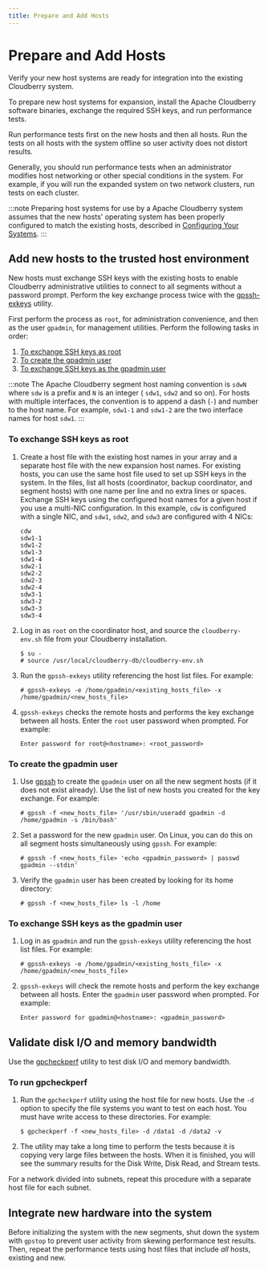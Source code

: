 ```yaml
---
title: Prepare and Add Hosts
---
```


# Prepare and Add Hosts

Verify your new host systems are ready for integration into the existing Cloudberry system.

To prepare new host systems for expansion, install the Apache Cloudberry software binaries, exchange the required SSH keys, and run performance tests.

Run performance tests first on the new hosts and then all hosts. Run the tests on all hosts with the system offline so user activity does not distort results.

Generally, you should run performance tests when an administrator modifies host networking or other special conditions in the system. For example, if you will run the expanded system on two network clusters, run tests on each cluster.

:::note
Preparing host systems for use by a Apache Cloudberry system assumes that the new hosts' operating system has been properly configured to match the existing hosts, described in [Configuring Your Systems](../../cbdb-op-software-hardware.md#supported-os).
:::

## Add new hosts to the trusted host environment

New hosts must exchange SSH keys with the existing hosts to enable Cloudberry administrative utilities to connect to all segments without a password prompt. Perform the key exchange process twice with the [gpssh-exkeys](../../sys-utilities/gpssh-exkeys.md) utility.

First perform the process as `root`, for administration convenience, and then as the user `gpadmin`, for management utilities. Perform the following tasks in order:

1. [To exchange SSH keys as root](#to-exchange-ssh-keys-as-root)
2. [To create the gpadmin user](#to-create-the-gpadmin-user)
3. [To exchange SSH keys as the gpadmin user](#to-exchange-ssh-keys-as-the-gpadmin-user)

:::note
The Apache Cloudberry segment host naming convention is `sdwN` where `sdw` is a prefix and `N` is an integer ( `sdw1`, `sdw2` and so on). For hosts with multiple interfaces, the convention is to append a dash (`-`) and number to the host name. For example, `sdw1-1` and `sdw1-2` are the two interface names for host `sdw1`.
:::

### To exchange SSH keys as root

1. Create a host file with the existing host names in your array and a separate host file with the new expansion host names. For existing hosts, you can use the same host file used to set up SSH keys in the system. In the files, list all hosts (coordinator, backup coordinator, and segment hosts) with one name per line and no extra lines or spaces. Exchange SSH keys using the configured host names for a given host if you use a multi-NIC configuration. In this example, `cdw` is configured with a single NIC, and `sdw1`, `sdw2`, and `sdw3` are configured with 4 NICs:

    ```
    cdw
    sdw1-1
    sdw1-2
    sdw1-3
    sdw1-4
    sdw2-1
    sdw2-2
    sdw2-3
    sdw2-4
    sdw3-1
    sdw3-2
    sdw3-3
    sdw3-4
    ```

2. Log in as `root` on the coordinator host, and source the `cloudberry-env.sh` file from your Cloudberry installation.

    ```shell
    $ su - 
    # source /usr/local/cloudberry-db/cloudberry-env.sh
    ```

3. Run the `gpssh-exkeys` utility referencing the host list files. For example:

    ```shell
    # gpssh-exkeys -e /home/gpadmin/<existing_hosts_file> -x 
    /home/gpadmin/<new_hosts_file>
    ```

4. `gpssh-exkeys` checks the remote hosts and performs the key exchange between all hosts. Enter the `root` user password when prompted. For example:

    ```shell
    Enter password for root@<hostname>: <root_password>
    ```


### To create the gpadmin user

1. Use [gpssh](../../sys-utilities/gpssh.md) to create the `gpadmin` user on all the new segment hosts (if it does not exist already). Use the list of new hosts you created for the key exchange. For example:

    ```shell
    # gpssh -f <new_hosts_file> '/usr/sbin/useradd gpadmin -d 
    /home/gpadmin -s /bin/bash'
    ```

2. Set a password for the new `gpadmin` user. On Linux, you can do this on all segment hosts simultaneously using `gpssh`. For example:

    ```shell
    # gpssh -f <new_hosts_file> 'echo <gpadmin_password> | passwd 
    gpadmin --stdin'
    ```

3. Verify the `gpadmin` user has been created by looking for its home directory:

    ```shell
    # gpssh -f <new_hosts_file> ls -l /home
    ```


### To exchange SSH keys as the gpadmin user

1. Log in as `gpadmin` and run the `gpssh-exkeys` utility referencing the host list files. For example:

    ```shell
    # gpssh-exkeys -e /home/gpadmin/<existing_hosts_file> -x 
    /home/gpadmin/<new_hosts_file>
    ```

2. `gpssh-exkeys` will check the remote hosts and perform the key exchange between all hosts. Enter the `gpadmin` user password when prompted. For example:

    ```shell
    Enter password for gpadmin@<hostname>: <gpadmin_password>
    ```


## Validate disk I/O and memory bandwidth

Use the [gpcheckperf](../../sys-utilities/gpcheckperf.md) utility to test disk I/O and memory bandwidth.

### To run gpcheckperf

1. Run the `gpcheckperf` utility using the host file for new hosts. Use the `-d` option to specify the file systems you want to test on each host. You must have write access to these directories. For example:

    ```shell
    $ gpcheckperf -f <new_hosts_file> -d /data1 -d /data2 -v 
    ```

2. The utility may take a long time to perform the tests because it is copying very large files between the hosts. When it is finished, you will see the summary results for the Disk Write, Disk Read, and Stream tests.

For a network divided into subnets, repeat this procedure with a separate host file for each subnet.

## Integrate new hardware into the system

Before initializing the system with the new segments, shut down the system with `gpstop` to prevent user activity from skewing performance test results. Then, repeat the performance tests using host files that include *all* hosts, existing and new.

